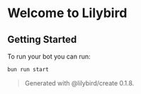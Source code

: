 # Welcome to Lilybird

## Getting Started

To run your bot you can run:

```sh
bun run start
```

> Generated with @lilybird/create 0.1.8.
